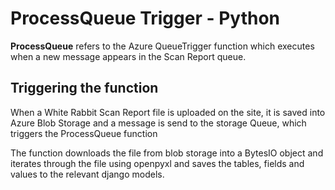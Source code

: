 # ProcessQueue Trigger - Python

**ProcessQueue** refers to the Azure QueueTrigger function which executes  when a new message appears in the Scan Report queue. 

## Triggering the function
When a White Rabbit Scan Report file is uploaded on the site, it is saved into Azure Blob Storage and a message is send to the storage Queue, which triggers the ProcessQueue function

The function downloads the file from blob storage into a BytesIO object and iterates through the file using openpyxl and saves the tables, fields and values to the relevant django models.

